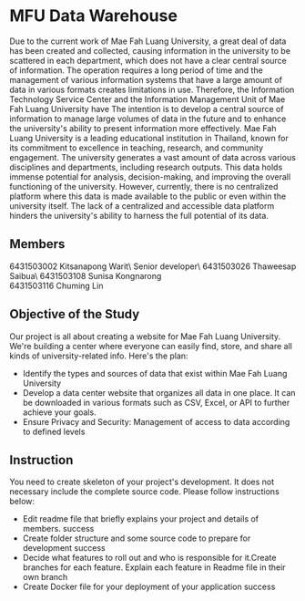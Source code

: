 # MFU Data Warehouse

Due to the current work of Mae Fah Luang University, a great deal of data has been created and collected, causing information in the university to be scattered in each department, which does not have a clear central source of information. The operation requires a long period of time and the management of various information systems that have a large amount of data in various formats creates limitations in use. Therefore, the Information Technology Service Center and the Information Management Unit of Mae Fah Luang University have The intention is to develop a central source of information to manage large volumes of data in the future and to enhance the university's ability to present information more effectively.
Mae Fah Luang University is a leading educational institution in Thailand, known for its commitment to excellence in teaching, research, and community engagement. The university generates a vast amount of data across various disciplines and departments, including research outputs. This data holds immense potential for analysis, decision-making, and improving the overall functioning of the university. However, currently, there is no centralized platform where this data is made available to the public or even within the university itself. The lack of a centralized and accessible data platform hinders the university's ability to harness the full potential of its data.

## Members

6431503002 Kitsanapong Warit\ Senior developer\ 
6431503026 Thaweesap Saibua\ 
6431503108 Sunisa Kongnarong\
6431503116 Chuming Lin

## Objective of the Study      
Our project is all about creating a website for Mae Fah Luang University. We're building a center where everyone can easily find, store, and share all kinds of university-related info. Here's the plan:
- Identify the types and sources of data that exist within Mae Fah Luang University
- Develop a data center website that organizes all data in one place. It can be downloaded in various formats such as CSV, Excel, or API to further achieve your goals.
- Ensure Privacy and Security: Management of access to data according to defined levels                                                                                   


## Instruction
You need to create skeleton of your project's development. It does not necessary include the complete source code. Please follow instructions below:
- Edit readme file that briefly explains your project and details of members.​ success
- Create folder structure and some source code to prepare for development success
- Decide what features to roll out and who is responsible for it.​ Create branches for each feature. Explain each feature in Readme file in their own branch​ 
- Create Docker file for your deployment of your application  success
